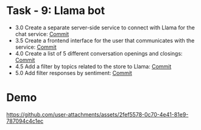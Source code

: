 
# Task - 9: Llama bot

- 3.0 Create a separate server-side service to connect with Llama for the chat service: [Commit](https://github.com/viashchuk/ebiznes/commit/76c96e10f612bfcbc7b7ab1ad59d1f04828374d7)
- 3.5 Create a frontend interface for the user that communicates with the service: [Commit](https://github.com/viashchuk/ebiznes/commit/06c5342879e33cc27f45f84a79d5ec6d75147382)
- 4.0 Create a list of 5 different conversation openings and closings: [Commit](https://github.com/viashchuk/ebiznes/commit/a1fa13e9a062d4ba3eb11dfd9476fc0e3d7626ee)
- 4.5 Add a filter by topics related to the store to Llama: [Commit](https://github.com/viashchuk/ebiznes/commit/76f9099911b7037a9791cb6e03e59aa85b792338)
- 5.0 Add filter responses by sentiment: [Commit](https://github.com/viashchuk/ebiznes/commit/f016a91fa6a9a85ce10c943bb417cb9341afe73a)


# Demo

https://github.com/user-attachments/assets/2fef5578-0c70-4e41-81e9-787094c4c1ec

